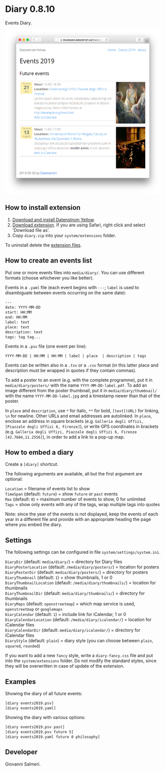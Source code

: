 # Diary 0.8.10

Events Diary.

<p align="center"><img src="diary-screenshot.png?raw=true" alt="Screenshot"></p>

## How to install extension

1. [Download and install Datenstrom Yellow](https://github.com/datenstrom/yellow/).
2. [Download extension](../../archive/master.zip). If you are using Safari, right click and select 'Download file as'.
3. Copy `diary.zip` into your `system/extensions` folder.

To uninstall delete the [extension files](extension.ini).

## How to create an events list

Put one or more events files into `media/diary/`. You can use different formats (choose whichever you like better).

Events in a `.yaml` file (each event begins with `---`; `label` is used to disambiguate between events occurring on the same date):

    ---
    date: YYYY-MM-DD
    start: HH:MM
    end: HH:MM
    label: text
    place: text
    description: text
    tags: tag tag...

Events in a `.psv` file (one event per line):

    YYYY-MM-DD | HH:MM | HH:MM | label | place  | description | tags

Events can be written also in a `.tsv` or a `.csv` format (in this latter place and description must be wrapped in quotes if they contain commas).

To add a poster to an event (e.g. with the complete programme), put it in `media/diary/posters/` with the name `YYYY-MM-DD-label.pdf`. To add an image different from the poster thumbnail, put it in `media/diary/thumbnail/` with the name `YYYY-MM-DD-label.jpg` and a timestamp newer than that of the poster.

In `place` and `description`, use `*` for italic, `**` for bold, `[text](URL)` for linking, `\n` for newline. Other URLs and email addresses are autolinked.  In `place`, enclose an address in square brackets (e.g. `Galleria degli Uffizi, [Piazzale degli Uffizi 6, Firenze]`), or write GPS coordinates in brackets (e.g. `Galleria degli Uffizi, Piazzale degli Uffizi 6, Firenze [43.7684,11.2556]`), in order to add a link to a pop-up map.

## How to embed a diary

Create a `[diary]` shortcut.

The following arguments are available, all but the first argument are optional:

`Location` = filename of events list to show  
`TimeSpan` (default: `future`) = show `future` or `past` events  
`Max` (default: `0`) = maximum number of events to show, 0 for unlimited  
`Tags` = show only events with any of the tags, wrap multiple tags into quotes  

Note: since the year of the events is not displayed, keep the events of each year in a different file and provide with an appropriate heading the page where you embed the diary.

## Settings

The following settings can be configured in file `system/settings/system.ini`.

`DiaryDir` (default: `media/diary/`) = directory for Diary files  
`DiaryPosterLocation` (default: `/media/diary/posters/`) = location for posters  
`DiaryPosterDir` (default: `media/diary/posters/`) = directory for posters  
`DiaryThumbnail` (default: `1`) = show thumbnails, 1 or 0  
`DiaryThumbnailLocation` (default: `/media/diary/thumbnails/`) = location for thumbnails  
`DiaryThumbnailDir` (default: `media/diary/thumbnails/`) = directory for thumbnails  
`DiaryMaps` (default: `openstreetmap`) = which map service is used, `openstreetmap` or `googlemaps`  
`DiaryCalendar` (default: `1`) = include link for iCalendar, 1 or 0  
`DiaryCalendarLocation` (default: `/media/diary/icalendar/`) = location for iCalendar files  
`DiaryCalendarDir` (default: `media/diary/icalendar/`) = directory for iCalendar files  
`DiaryStyle` (default: `plain`) = diary style (you can choose between `plain`, `squared`, `rounded`)  

If you want to add a new `fancy` style, write a `diary-fancy.css`  file and put into the `system/extensions` folder. Do not modify the standard styles, since they will be overwritten in case of update of the extension.

## Examples

Showing the diary of all future events:

    [diary events2019.psv]
    [diary events2019.yaml]

Showing the diary with various options:

    [diary events2019.psv past]
    [diary events2019.psv future 5]
    [diary events2019.yaml future 0 philosophy]

## Developer

Giovanni Salmeri.
